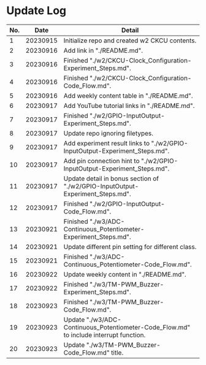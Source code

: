 # Update Log

| No. | Date     | Detail                                                                                 |
| --- | -------- | -------------------------------------------------------------------------------------- |
| 1   | 20230915 | Initialize repo and created w2 CKCU contents.                                          |
| 2   | 20230916 | Add link in "./README.md".                                                             |
| 3   | 20230916 | Finished "./w2/CKCU-Clock_Configuration-Experiment_Steps.md".                          |
| 4   | 20230916 | Finished "./w2/CKCU-Clock_Configuration-Code_Flow.md".                                 |
| 5   | 20230916 | Add weekly content table in "./README.md".                                             |
| 6   | 20230917 | Add YouTube tutorial links in "./README.md".                                           |
| 7   | 20230917 | Finished "./w2/GPIO-InputOutput-Experiment_Steps.md".                                  |
| 8   | 20230917 | Update repo ignoring filetypes.                                                        |
| 9   | 20230917 | Add experiment result links to "./w2/GPIO-InputOutput-Experiment_Steps.md".            |
| 10  | 20230917 | Add pin connection hint to "./w2/GPIO-InputOutput-Experiment_Steps.md".                |
| 11  | 20230917 | Update detail in bonus section of "./w2/GPIO-InputOutput-Experiment_Steps.md".         |
| 12  | 20230917 | Finished "./w2/GPIO-InputOutput-Code_Flow.md".                                         |
| 13  | 20230921 | Finished "./w3/ADC-Continuous_Potentiometer-Experiment_Steps.md".                      |
| 14  | 20230921 | Update different pin setting for different class.                                      |
| 15  | 20230921 | Finished "./w3/ADC-Continuous_Potentiometer-Code_Flow.md".                             |
| 16  | 20230922 | Update weekly content in "./README.md".                                                |
| 17  | 20230922 | Finished "./w3/TM-PWM_Buzzer-Experiment_Steps.md".                                     |
| 18  | 20230923 | Finished "./w3/TM-PWM_Buzzer-Code_Flow.md".                                            |
| 19  | 20230923 | Update "./w3/ADC-Continuous_Potentiometer-Code_Flow.md" to include interrupt function. |
| 20  | 20230923 | Update "./w3/TM-PWM_Buzzer-Code_Flow.md" title.                                        |
